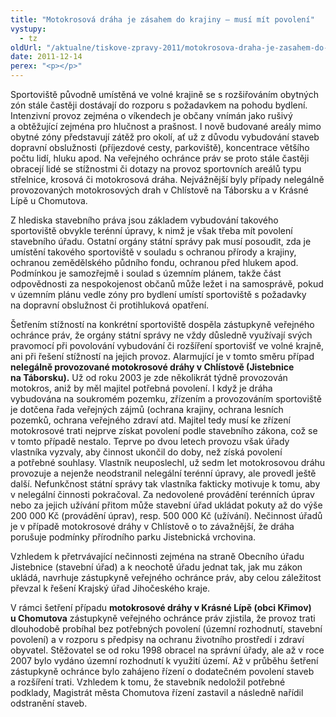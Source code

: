 ```yaml
---
title: "Motokrosová dráha je zásahem do krajiny – musí mít povolení"
vystupy:
  - tz
oldUrl: "/aktualne/tiskove-zpravy-2011/motokrosova-draha-je-zasahem-do-krajiny-musi-mit-povoleni"
date: 2011-12-14
perex: "<p></p>"
---
```


<!-- imported from the old website -->

<p>Sportoviště původně umístěná ve volné krajině se s rozšiřováním obytných zón stále častěji dostávají do rozporu s požadavkem na pohodu bydlení. Intenzivní provoz zejména o víkendech je občany vnímán jako rušivý a obtěžující zejména pro hlučnost a prašnost. I nově budované areály mimo obytné zóny představují zátěž pro okolí, ať už z důvodu vybudování staveb dopravní obslužnosti (příjezdové cesty, parkoviště), koncentrace většího počtu lidí, hluku apod. Na veřejného ochránce práv se proto stále častěji obracejí lidé se stížnostmi či dotazy na provoz sportovních areálů typu střelnice, krosová či motokrosová dráha. Nejvážnější byly případy nelegálně provozovaných motokrosových drah v Chlístově na Táborsku a v Krásné Lípě u Chomutova.</p><p>Z hlediska stavebního práva jsou základem vybudování takového sportoviště obvykle terénní úpravy, k nimž je však třeba mít povolení stavebního úřadu. Ostatní orgány státní správy pak musí posoudit, zda je umístění takového sportoviště v souladu s ochranou přírody a krajiny, ochranou zemědělského půdního fondu, ochranou před hlukem apod. Podmínkou je samozřejmě i soulad s územním plánem, takže část odpovědnosti za nespokojenost občanů může ležet i na samosprávě, pokud v územním plánu vedle zóny pro bydlení umístí sportoviště s požadavky na dopravní obslužnost či protihluková opatření.</p><p>Šetřením stížností na konkrétní sportoviště dospěla zástupkyně veřejného ochránce práv, že orgány státní správy ne vždy důsledně využívají svých pravomocí při povolování vybudování či rozšíření sportovišť ve volné krajně, ani při řešení stížností na jejich provoz. Alarmující je v tomto směru případ <strong>nelegálně provozované motokrosové dráhy v Chlístově (Jistebnice na Táborsku).</strong> Už od roku 2003 je zde několikrát týdně provozován motokros, aniž by měl majitel potřebná povolení. I když je dráha vybudována na soukromém pozemku, zřízením a provozováním sportoviště je dotčena řada veřejných zájmů (ochrana krajiny, ochrana lesních pozemků, ochrana veřejného zdraví atd. Majitel tedy musí ke zřízení motokrosové trati nejprve získat povolení podle stavebního zákona, což se v tomto případě nestalo. Teprve po dvou letech provozu však úřady vlastníka vyzvaly, aby činnost ukončil do doby, než získá povolení a potřebné souhlasy. Vlastník neuposlechl, už sedm let motokrosovou dráhu provozuje a nejenže neodstranil nelegální terénní úpravy, ale provedl ještě další. Nefunkčnost státní správy tak vlastníka fakticky motivuje k tomu, aby v nelegální činnosti pokračoval. Za nedovolené provádění terénních úprav nebo za jejich užívání přitom může stavební úřad ukládat pokuty až do výše 200 000 Kč (provádění úprav), resp. 500 000 Kč (užívání). Nečinnost úřadů je v případě motokrosové dráhy v Chlístově o to závažnější, že dráha porušuje podmínky přírodního parku Jistebnická vrchovina. </p><p>Vzhledem k přetrvávající nečinnosti zejména na straně Obecního úřadu Jistebnice (stavební úřad) a k neochotě úřadu jednat tak, jak mu zákon ukládá, navrhuje zástupkyně veřejného ochránce práv, aby celou záležitost převzal k řešení Krajský úřad Jihočeského kraje.</p><p>V rámci šetření případu <strong>motokrosové dráhy v Krásné Lípě (obci Křimov) u Chomutova</strong> zástupkyně veřejného ochránce práv zjistila, že provoz trati dlouhodobě probíhal bez potřebných povolení (územní rozhodnutí, stavební povolení) a v rozporu s předpisy na ochranu životního prostředí i zdraví obyvatel. Stěžovatel se od roku 1998 obracel na správní úřady, ale až v roce 2007 bylo vydáno územní rozhodnutí k využití území. Až v průběhu šetření zástupkyně ochránce bylo zahájeno řízení o dodatečném povolení staveb a rozšíření trati. Vzhledem k tomu, že stavebník nedoložil potřebné podklady, Magistrát města Chomutova řízení zastavil a následně nařídil odstranění staveb. </p>
